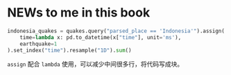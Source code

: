 # NEWs to me in this book

```python
indonesia_quakes = quakes.query("parsed_place == 'Indonesia'").assign(
    time=lambda x: pd.to_datetime(x["time"], unit='ms'),
    earthquake=1
).set_index("time").resample("1D").sum()
```

`assign` 配合 `lambda` 使用，可以减少中间很多行，将代码写成块。
